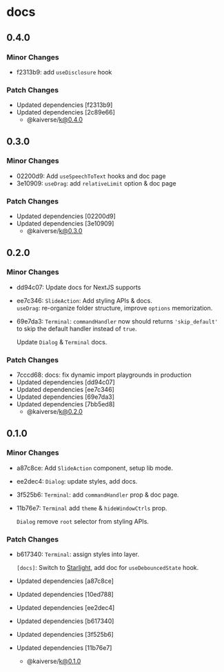 # docs

## 0.4.0

### Minor Changes

- f2313b9: add `useDisclosure` hook

### Patch Changes

- Updated dependencies [f2313b9]
- Updated dependencies [2c89e66]
  - @kaiverse/k@0.4.0

## 0.3.0

### Minor Changes

- 02200d9: Add `useSpeechToText` hooks and doc page
- 3e10909: `useDrag`: add `relativeLimit` option & doc page

### Patch Changes

- Updated dependencies [02200d9]
- Updated dependencies [3e10909]
  - @kaiverse/k@0.3.0

## 0.2.0

### Minor Changes

- dd94c07: Update docs for NextJS supports
- ee7c346: `SlideAction`: Add styling APIs & docs.<br/>`useDrag`: re-organize folder structure, improve `options` memorization.
- 69e7da3: `Terminal`: `commandHandler` now should returns `'skip_default'` to skip the default handler instead of `true`.

  Update `Dialog` & `Terminal` docs.

### Patch Changes

- 7cccd68: docs: fix dynamic import playgrounds in production
- Updated dependencies [dd94c07]
- Updated dependencies [ee7c346]
- Updated dependencies [69e7da3]
- Updated dependencies [7bb5ed8]
  - @kaiverse/k@0.2.0

## 0.1.0

### Minor Changes

- a87c8ce: Add `SlideAction` component, setup lib mode.
- ee2dec4: `Dialog`: update styles, add docs.
- 3f525b6: `Terminal`: add `commandHandler` prop & doc page.
- 11b76e7: `Terminal` add `theme` & `hideWindowCtrls` prop.

  `Dialog` remove `root` selector from styling APIs.

### Patch Changes

- b617340: `Terminal`: assign styles into layer.

  `[docs]`: Switch to [Starlight](https://starlight.astro.build), add doc for `useDebouncedState` hook.

- Updated dependencies [a87c8ce]
- Updated dependencies [10ed788]
- Updated dependencies [ee2dec4]
- Updated dependencies [b617340]
- Updated dependencies [3f525b6]
- Updated dependencies [11b76e7]
  - @kaiverse/k@0.1.0
